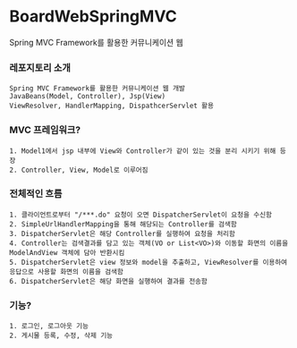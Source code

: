 # BoardWebSpringMVC
Spring MVC Framework를 활용한 커뮤니케이션 웹

### 레포지토리 소개
```
Spring MVC Framework를 활용한 커뮤니케이션 웹 개발 
JavaBeans(Model, Controller), Jsp(View) 
ViewResolver, HandlerMapping, DispathcerServlet 활용
```

### MVC 프레임워크?
```
1. Model1에서 jsp 내부에 View와 Controller가 같이 있는 것을 분리 시키기 위해 등장 
2. Controller, View, Model로 이루어짐
```

### 전체적인 흐름 
```
1. 클라이언트로부터 "/***.do" 요청이 오면 DispatcherServlet이 요청을 수신함 
2. SimpleUrlHandlerMapping을 통해 해당되는 Controller를 검색함 
3. DispatcherServlet은 해당 Controller를 실행하여 요청을 처리함 
4. Controller는 검색결과를 담고 있는 객체(VO or List<VO>)와 이동할 화면의 이름을 ModelAndView 객체에 담아 반환시킴 
5. DispatcherServlet은 view 정보와 model을 추출하고, ViewResolver를 이용하여 응답으로 사용할 화면의 이름을 검색함
6. DispatcherServlet은 해당 화면을 실행하여 결과를 전송함
```

### 기능?
```
1. 로그인, 로그아웃 기능
2. 게시물 등록, 수정, 삭제 기능
```
